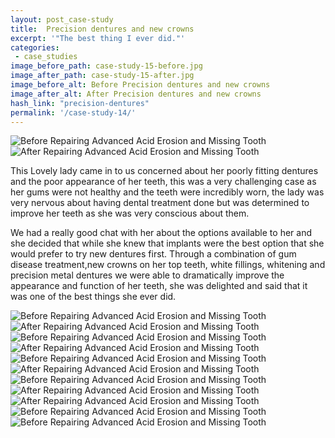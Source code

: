 ```yaml
---
layout: post_case-study
title:  Precision dentures and new crowns
excerpt: '"The best thing I ever did."'
categories:
 - case_studies
image_before_path: case-study-15-before.jpg
image_after_path: case-study-15-after.jpg
image_before_alt: Before Precision dentures and new crowns
image_after_alt: After Precision dentures and new crowns
hash_link: "precision-dentures"
permalink: '/case-study-14/'
---
```


<div class="u-center-table u-mb-large-1-5">
  <img src="{{site.baseurl}}/assets/images/case-study-15-before.jpg" alt="Before Repairing Advanced Acid Erosion and Missing Tooth">
  <img src="{{site.baseurl}}/assets/images/case-study-15-after.jpg" alt="After Repairing Advanced Acid Erosion and Missing Tooth">
</div>

This Lovely lady came in to us concerned about her poorly fitting dentures and the poor appearance of her teeth, this was a very challenging case as her gums were not healthy and the teeth were incredibly worn, the lady was very nervous about having dental treatment done but was determined to improve her teeth as she was very conscious about them.

We had a really good chat with her about the options available to her and she decided that while she knew that implants were the best option that she would prefer to try new dentures first. Through a combination of gum disease treatment,new crowns on her top teeth, white fillings, whitening and precision metal dentures we were able to dramatically improve the appearance and function of her teeth, she was delighted and said that it was one of the best things she ever did.

<div class="u-center-table u-mb-large-1-5">
  <img src="{{site.baseurl}}/assets/images/case-study-15-before2.jpg" alt="Before Repairing Advanced Acid Erosion and Missing Tooth">
  <img src="{{site.baseurl}}/assets/images/case-study-15-after2.jpg" alt="After Repairing Advanced Acid Erosion and Missing Tooth">
</div>

<div class="u-center-table u-mb-large-1-5">
  <img src="{{site.baseurl}}/assets/images/case-study-15-before3.jpg" alt="Before Repairing Advanced Acid Erosion and Missing Tooth">
  <img src="{{site.baseurl}}/assets/images/case-study-15-after3.jpg" alt="After Repairing Advanced Acid Erosion and Missing Tooth">
</div>

<div class="u-center-table u-mb-large-1-5">
  <img src="{{site.baseurl}}/assets/images/case-study-15-before4.jpg" alt="Before Repairing Advanced Acid Erosion and Missing Tooth">
  <img src="{{site.baseurl}}/assets/images/case-study-15-after4.jpg" alt="After Repairing Advanced Acid Erosion and Missing Tooth">
</div>

<div class="u-center-table u-mb-large-1-5">
  <img src="{{site.baseurl}}/assets/images/case-study-15-before5.jpg" alt="Before Repairing Advanced Acid Erosion and Missing Tooth">
  <img src="{{site.baseurl}}/assets/images/case-study-15-after5.jpg" alt="After Repairing Advanced Acid Erosion and Missing Tooth">
  <img src="{{site.baseurl}}/assets/images/case-study-15-after6.jpg" alt="After Repairing Advanced Acid Erosion and Missing Tooth">
</div>

<div class="u-center-table u-mb-large-1-5">
  <img src="{{site.baseurl}}/assets/images/case-study-15-before6.jpg" alt="Before Repairing Advanced Acid Erosion and Missing Tooth">
  <img src="{{site.baseurl}}/assets/images/case-study-15-after7.jpg" alt="Before Repairing Advanced Acid Erosion and Missing Tooth">
</div>
